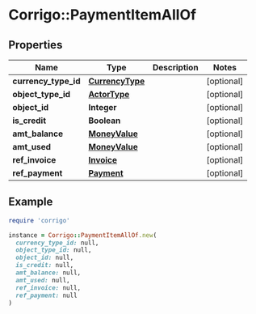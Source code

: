 # Corrigo::PaymentItemAllOf

## Properties

| Name | Type | Description | Notes |
| ---- | ---- | ----------- | ----- |
| **currency_type_id** | [**CurrencyType**](CurrencyType.md) |  | [optional] |
| **object_type_id** | [**ActorType**](ActorType.md) |  | [optional] |
| **object_id** | **Integer** |  | [optional] |
| **is_credit** | **Boolean** |  | [optional] |
| **amt_balance** | [**MoneyValue**](MoneyValue.md) |  | [optional] |
| **amt_used** | [**MoneyValue**](MoneyValue.md) |  | [optional] |
| **ref_invoice** | [**Invoice**](Invoice.md) |  | [optional] |
| **ref_payment** | [**Payment**](Payment.md) |  | [optional] |

## Example

```ruby
require 'corrigo'

instance = Corrigo::PaymentItemAllOf.new(
  currency_type_id: null,
  object_type_id: null,
  object_id: null,
  is_credit: null,
  amt_balance: null,
  amt_used: null,
  ref_invoice: null,
  ref_payment: null
)
```

